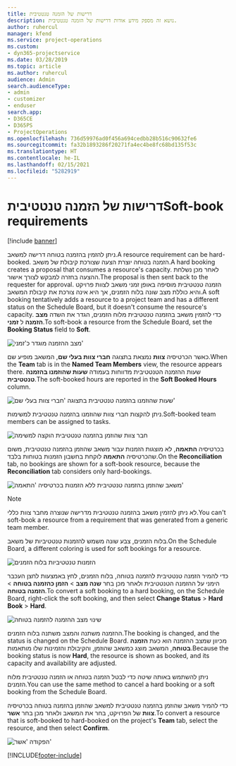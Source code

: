 ```yaml
---
title: דרישות של הזמנה טנטטיבית
description: נושא זה מספק מידע אודות דרישות של הזמנה טנטטיבית.
author: ruhercul
manager: kfend
ms.service: project-operations
ms.custom:
- dyn365-projectservice
ms.date: 03/28/2019
ms.topic: article
ms.author: ruhercul
audience: Admin
search.audienceType:
- admin
- customizer
- enduser
search.app:
- D365CE
- D365PS
- ProjectOperations
ms.openlocfilehash: 736d59976ad0f456a694cedbb28b516c90632fe6
ms.sourcegitcommit: fa32b1893286f20271fa4ec4be8fc68bd135f53c
ms.translationtype: HT
ms.contentlocale: he-IL
ms.lasthandoff: 02/15/2021
ms.locfileid: "5282919"
---
```

# <a name="soft-book-requirements"></a><span data-ttu-id="0ba10-103">דרישות של הזמנה טנטטיבית</span><span class="sxs-lookup"><span data-stu-id="0ba10-103">Soft-book requirements</span></span>

[!include [banner](../includes/psa-now-project-operations.md)]

<span data-ttu-id="0ba10-104">ניתן להזמין בהזמנה בטוחה דרישה למשאב.</span><span class="sxs-lookup"><span data-stu-id="0ba10-104">A resource requirement can be hard-booked.</span></span> <span data-ttu-id="0ba10-105">הזמנה בטוחה יוצרת הצעה שצורכת קיבולת של משאב.</span><span class="sxs-lookup"><span data-stu-id="0ba10-105">A hard booking creates a proposal that consumes a resource's capacity.</span></span> <span data-ttu-id="0ba10-106">לאחר מכן נשלחת ההצעה בחזרה למבקש לצורך אישור.</span><span class="sxs-lookup"><span data-stu-id="0ba10-106">The proposal is then sent back to the requester for approval.</span></span> <span data-ttu-id="0ba10-107">הזמנה טנטטיבית מוסיפה באופן זמני משאב לצוות פרויקט והיא כוללת מצב שונה בלוח הזמנים, אך היא אינה צורכת את קיבולת המשאב.</span><span class="sxs-lookup"><span data-stu-id="0ba10-107">A soft booking tentatively adds a resource to a project team and has a different status on the Schedule Board, but it doesn't consume the resource's capacity.</span></span> <span data-ttu-id="0ba10-108">כדי להזמין משאב בהזמנה טנטטיבית מלוח הזמנים, הגדר את השדה **מצב הזמנה** ל **זמני**.</span><span class="sxs-lookup"><span data-stu-id="0ba10-108">To soft-book a resource from the Schedule Board, set the **Booking Status** field to **Soft**.</span></span>

![מצב ההזמנה מוגדר כ'זמני'](media/Resource-Management-image77.png)

<span data-ttu-id="0ba10-110">כאשר הכרטיסיה **צוות** נמצאת בתצוגה **חברי צוות בעלי שם**, המשאב מופיע שם.</span><span class="sxs-lookup"><span data-stu-id="0ba10-110">When the **Team** tab is in the **Named Team Members** view, the resource appears there.</span></span> <span data-ttu-id="0ba10-111">שעות ההזמנה הטנטטיבית מדווחות בעמודה **שעות שהוזמנו בהזמנה טנטטיבית**.</span><span class="sxs-lookup"><span data-stu-id="0ba10-111">The soft-booked hours are reported in the **Soft Booked Hours** column.</span></span>

![שעות שהוזמנו בהזמנה טנטטיבית בתצוגה 'חברי צוות בעלי שם'](media/Resource-Management-image78.png)

<span data-ttu-id="0ba10-113">ניתן להקצות חברי צוות שהוזמנו בהזמנה טנטטיבית למשימות.</span><span class="sxs-lookup"><span data-stu-id="0ba10-113">Soft-booked team members can be assigned to tasks.</span></span>

![חבר צוות שהוזמן בהזמנה טנטטיבית הוקצה למשימה](media/Resource-Management-image79.png)

<span data-ttu-id="0ba10-115">בכרטיסיה **התאמה**, לא מוצגות הזמנות עבור משאב שהוזמן בהזמנה טנטטיבית, משום שהכרטיסיה **התאמה** לוקחת בחשבון הזמנות בטוחות בלבד.</span><span class="sxs-lookup"><span data-stu-id="0ba10-115">On the **Reconciliation** tab, no bookings are shown for a soft-book resource, because the **Reconciliation** tab considers only hard-bookings.</span></span>

![משאב שהוזמן בהזמנה טנטטיבית ללא הזמנות בכרטיסיה 'התאמה'](media/Resource-Management-image80.png)

> [!NOTE]
> <span data-ttu-id="0ba10-117">לא ניתן להזמין משאב בהזמנה טנטטיבית מדרישה שנוצרה מחבר צוות כללי.</span><span class="sxs-lookup"><span data-stu-id="0ba10-117">You can't soft-book a resource from a requirement that was generated from a generic team member.</span></span>

<span data-ttu-id="0ba10-118">בלוח הזמנים, צבע שונה משמש להזמנות טנטטיביות של משאב.</span><span class="sxs-lookup"><span data-stu-id="0ba10-118">On the Schedule Board, a different coloring is used for soft bookings for a resource.</span></span>

![הזמנות טנטטיביות בלוח הזמנים](media/Resource-Management-image81.png)

<span data-ttu-id="0ba10-120">כדי להמיר הזמנה טנטטיבית להזמנה בטוחה, בלוח הזמנים, לחץ באמצעות לחצן העכבר הימני על ההזמנה הטנטטיבית ולאחר מכן בחר **שנה מצב** \> **הזמן כהזמנה בטוחה** \> **הזמנה בטוחה**.</span><span class="sxs-lookup"><span data-stu-id="0ba10-120">To convert a soft booking to a hard booking, on the Schedule Board, right-click the soft booking, and then select **Change Status** \> **Hard Book** \> **Hard**.</span></span>

![שינוי מצב ההזמנה להזמנה בטוחה](media/Resource-Management-image82.png)

<span data-ttu-id="0ba10-122">ההזמנה משתנה והמצב משתנה בלוח הזמנים.</span><span class="sxs-lookup"><span data-stu-id="0ba10-122">The booking is changed, and the status is changed on the Schedule Board.</span></span> <span data-ttu-id="0ba10-123">מכיוון שמצב ההזמנה הוא כעת **הזמנה בטוחה**, המשאב מוצג כמשאב שהוזמן, והקיבולת והזמינות שלו מותאמות.</span><span class="sxs-lookup"><span data-stu-id="0ba10-123">Because the booking status is now **Hard**, the resource is shown as booked, and its capacity and availability are adjusted.</span></span>

<span data-ttu-id="0ba10-124">ניתן להשתמש באותה שיטה כדי לבטל הזמנה בטוחה או הזמנה טנטטיבית מלוח הזמנים.</span><span class="sxs-lookup"><span data-stu-id="0ba10-124">You can use the same method to cancel a hard booking or a soft booking from the Schedule Board.</span></span>

<span data-ttu-id="0ba10-125">כדי להמיר משאב שהוזמן בהזמנה טנטטיבית למשאב שהוזמן בהזמנה בטוחה בכרטיסיה **צוות** של הפרויקט, בחר את המשאב ולאחר מכן בחר **אשר**.</span><span class="sxs-lookup"><span data-stu-id="0ba10-125">To convert a resource that is soft-booked to hard-booked on the project's **Team** tab, select the resource, and then select **Confirm**.</span></span>

![הפקודה 'אשר'](media/Resource-Management-image83.png)


[!INCLUDE[footer-include](../includes/footer-banner.md)]